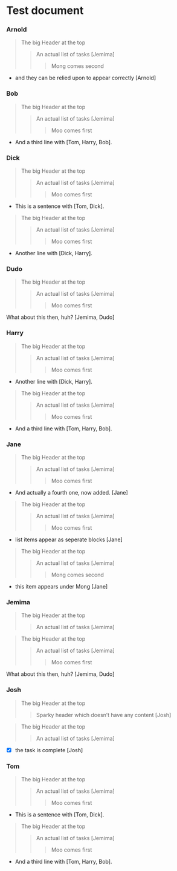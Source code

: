 # Test document


### Arnold

> The big Header at the top
>> An actual list of tasks [Jemima]
>>> Mong comes second

-   and they can be relied upon to appear correctly \[Arnold\]

### Bob

> The big Header at the top
>> An actual list of tasks [Jemima]
>>> Moo comes first

-   And a third line with \[Tom, Harry, Bob\].

### Dick

> The big Header at the top
>> An actual list of tasks [Jemima]
>>> Moo comes first

-   This is a sentence with \[Tom, Dick\].

> The big Header at the top
>> An actual list of tasks [Jemima]
>>> Moo comes first

-   Another line with \[Dick, Harry\].

### Dudo

> The big Header at the top
>> An actual list of tasks [Jemima]
>>> Moo comes first

What about this then, huh? \[Jemima, Dudo\]

### Harry

> The big Header at the top
>> An actual list of tasks [Jemima]
>>> Moo comes first

-   Another line with \[Dick, Harry\].

> The big Header at the top
>> An actual list of tasks [Jemima]
>>> Moo comes first

-   And a third line with \[Tom, Harry, Bob\].

### Jane

> The big Header at the top
>> An actual list of tasks [Jemima]
>>> Moo comes first

-   And actually a fourth one, now added. \[Jane\]

> The big Header at the top
>> An actual list of tasks [Jemima]
>>> Moo comes first

-   list items appear as seperate blocks \[Jane\]

> The big Header at the top
>> An actual list of tasks [Jemima]
>>> Mong comes second

-   this item appears under Mong \[Jane\]

### Jemima

> The big Header at the top
>> An actual list of tasks [Jemima]

> The big Header at the top
>> An actual list of tasks [Jemima]
>>> Moo comes first

What about this then, huh? \[Jemima, Dudo\]

### Josh

> The big Header at the top
>> Sparky header which doesn’t have any content [Josh]

> The big Header at the top
>> An actual list of tasks [Jemima]

-   ☒ the task is complete \[Josh\]

### Tom

> The big Header at the top
>> An actual list of tasks [Jemima]
>>> Moo comes first

-   This is a sentence with \[Tom, Dick\].

> The big Header at the top
>> An actual list of tasks [Jemima]
>>> Moo comes first

-   And a third line with \[Tom, Harry, Bob\].
